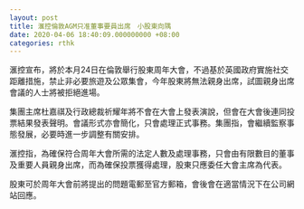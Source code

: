 ```yaml
---
layout: post
title: 滙控倫敦AGM只准董事要員出席　小股東向隅
date: 2020-04-06 18:40:09.000000000 +08:00
categories: rthk
---
```


滙控宣布，將於本月24日在倫敦舉行股東周年大會，不過基於英國政府實施社交距離措施，禁止非必要旅遊及公眾集會，今年股東將無法親身出席，試圖親身出席會議的人士將被拒絕進場。

集團主席杜嘉祺及行政總裁祈耀年將不會在大會上發表演說，但會在大會後連同投票結果發表聲明。會議形式亦會簡化，只會處理正式事務。集團指，會繼續監察事態發展，必要時進一步調整有關安排。

滙控指，為確保符合周年大會所需的法定人數及處理事務，只會由有限數目的董事及重要人員親身出席，而為確保投票獲得處理，股東只應委任大會主席為代表。

股東可於周年大會前將提出的問題電郵至官方郵箱，會後會在適當情況下在公司網站回應。
